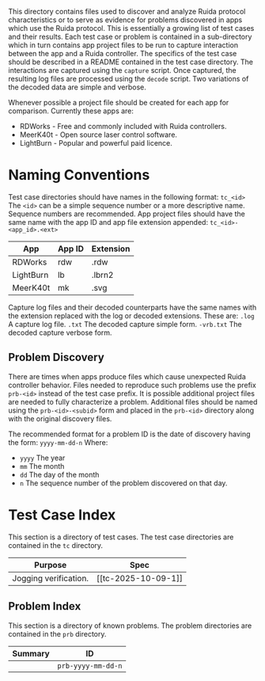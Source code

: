 This directory contains files used to discover and analyze Ruida protocol characteristics or to serve as evidence for problems discovered in apps which use the Ruida protocol. This is essentially a growing list of test cases and their results. Each  test case or problem is contained in a sub-directory which in turn contains app project files to be run to capture interaction between the app and a Ruida controller. The specifics of the test case should be described in a README contained in the test case directory. The interactions are captured using the `capture` script. Once captured, the resulting log files are processed using the `decode` script. Two variations of the decoded data are simple and verbose.

Whenever possible a project file should be created for each app for comparison. Currently these apps are:
- RDWorks - Free and commonly included with Ruida controllers.
- MeerK40t - Open source laser control software.
- LightBurn - Popular and powerful paid licence.
# Naming Conventions
Test case directories should have names in the following format:
`tc_<id>`
The `<id>` can be a simple sequence number or a more descriptive name. Sequence numbers are recommended.
App project files should have the same name with the app ID and app file extension appended:
`tc_<id>-<app_id>.<ext>`

| App       | App ID | Extension |
| --------- | ------ | --------- |
| RDWorks   | rdw    | .rdw      |
| LightBurn | lb     | .lbrn2    |
| MeerK40t  | mk     | .svg      |
Capture log files and their decoded counterparts have the same names with the extension replaced with the log or decoded extensions. These are:
`.log` A capture log file.
`.txt` The decoded capture simple form.
`-vrb.txt` The decoded capture verbose form.

## Problem Discovery
There are times when apps produce files which cause unexpected Ruida controller behavior. Files needed to reproduce such problems use the prefix `prb-<id>` instead of the test case prefix. It is possible additional project files are needed to fully characterize a problem. Additional files should be named using the `prb-<id>-<subid>` form and placed in the `prb-<id>` directory along with the original discovery files.

The recommended format for a problem ID is the date of discovery having the form:
`yyyy-mm-dd-n`
Where:
- `yyyy` The year
- `mm` The month
- `dd` The day of the month
- `n` The sequence number of the problem discovered on that day.
# Test Case Index
This section is a directory of test cases. The test case directories are contained in the `tc` directory.

| Purpose<br>           | Spec                |
| --------------------- | ------------------- |
| Jogging verification. | [[tc-2025-10-09-1]] |

## Problem Index
This section is a directory of known problems. The problem directories are contained in the `prb` directory.

| Summary<br> | ID<br>                 |
| ----------- | ---------------------- |
|             | `prb-yyyy-mm-dd-n`<br> |

